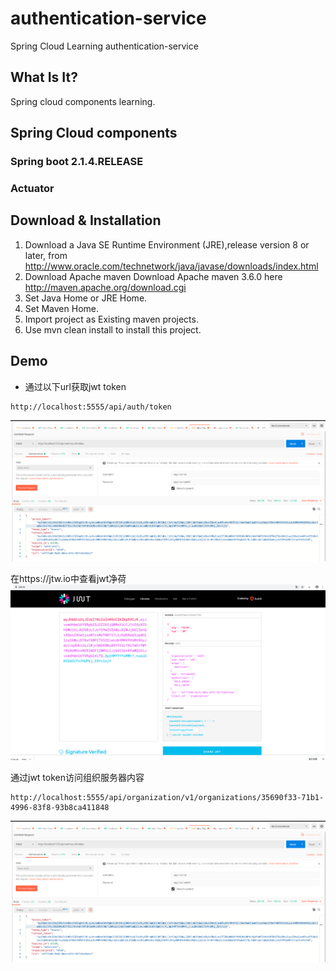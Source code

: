 # authentication-service
Spring Cloud Learning authentication-service
## What Is It?
Spring cloud components learning.
## Spring Cloud components
### Spring boot 2.1.4.RELEASE
### Actuator
## Download & Installation
1. Download a Java SE Runtime Environment (JRE),release version 8 or later, from http://www.oracle.com/technetwork/java/javase/downloads/index.html
2. Download Apache maven
Download Apache maven 3.6.0 here
http://maven.apache.org/download.cgi
3. Set Java Home or JRE Home.
4. Set Maven Home.
5. Import project as Existing maven projects.
6. Use mvn clean install to install this project.
## Demo
- 通过以下url获取jwt token
```
http://localhost:5555/api/auth/token
```
![image](https://github.com/ChenLin12138/authentication-service/blob/master/demo/pic/%E8%8E%B7%E5%8F%96jwt.png)

在https://jtw.io中查看jwt净荷
![image](https://github.com/ChenLin12138/authentication-service/blob/master/demo/pic/%E6%9F%A5%E7%9C%8Bjwt%E5%86%85%E5%AE%B9.png)

通过jwt token访问组织服务器内容
```
http://localhost:5555/api/organization/v1/organizations/35690f33-71b1-4996-83f8-93b8ca411848
```
![image](https://github.com/ChenLin12138/authentication-service/blob/master/demo/pic/%E8%8E%B7%E5%8F%96jwt.png)




